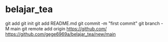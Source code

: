 # belajar_tea
git add
git init
git add README.md
 git commit -m "first commit"
git branch -M main
git remote add origin https://github.com/
https://github.com/gege6969a/belajar_tea/new/main

